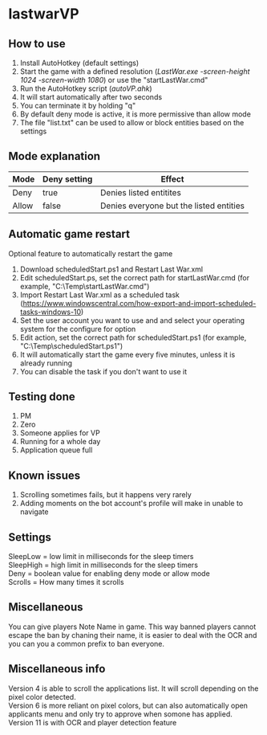 # lastwarVP

## How to use
1) Install AutoHotkey (default settings)
2) Start the game with a defined resolution (_LastWar.exe -screen-height 1024 -screen-width 1080_) or use the "startLastWar.cmd"
3) Run the AutoHotkey script (_autoVP.ahk_)
4) It will start automatically after two seconds
5) You can terminate it by holding "q"
6) By default deny mode is active, it is more permissive than allow mode
7) The file "list.txt" can be used to allow or block entities based on the settings

## Mode explanation

| Mode | Deny setting | Effect |
|----------|----------|----------|
| Deny    | true     | Denies listed entitites     |
| Allow    | false     | Denies everyone but the listed entities     |

## Automatic game restart

Optional feature to automatically restart the game

1) Download scheduledStart.ps1 and Restart Last War.xml
2) Edit scheduledStart.ps, set the correct path for startLastWar.cmd (for example, "C:\Temp\startLastWar.cmd")
3) Import Restart Last War.xml as a scheduled task (https://www.windowscentral.com/how-export-and-import-scheduled-tasks-windows-10)
4) Set the user account you want to use and and select your operating system for the configure for option
5) Edit action, set the correct path for scheduledStart.ps1 (for example, "C:\Temp\scheduledStart.ps1")
6) It will automatically start the game every five minutes, unless it is already running
7) You can disable the task if you don't want to use it

## Testing done

1) PM
2) Zero
3) Someone applies for VP
4) Running for a whole day
5) Application queue full

## Known issues

1) Scrolling sometimes fails, but it happens very rarely
2) Adding moments on the bot account's profile will make in unable to navigate

## Settings

SleepLow = low limit in milliseconds for the sleep timers\
SleepHigh = high limit in milliseconds for the sleep timers\
Deny = boolean value for enabling deny mode or allow mode\
Scrolls = How many times it scrolls

## Miscellaneous

You can give players Note Name in game. This way banned players cannot escape the ban by chaning their name, it is easier to deal with the OCR and you can you a common prefix to ban everyone.

## Miscellaneous info

Version 4 is able to scroll the applications list. It will scroll depending on the pixel color detected.\
Version 6 is more reliant on pixel colors, but can also automatically open applicants menu and only try to approve when somone has applied.\
Version 11 is with OCR and player detection feature
